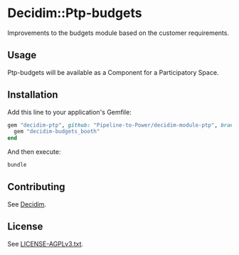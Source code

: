 # Decidim::Ptp-budgets

Improvements to the budgets module based on the customer requirements.

## Usage

Ptp-budgets will be available as a Component for a Participatory
Space.

## Installation

Add this line to your application's Gemfile:

```ruby
gem "decidim-ptp", github: "Pipeline-to-Power/decidim-module-ptp", branch: "realse/0.26-stable" do
  gem "decidim-budgets_booth"
end
```

And then execute:

```bash
bundle
```

## Contributing

See [Decidim](https://github.com/decidim/decidim).

## License

See [LICENSE-AGPLv3.txt](../LICENSE-AGPLv3.txt).
